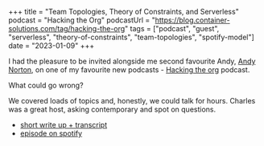 +++
title =  "Team Topologies, Theory of Constraints, and Serverless"
podcast = "Hacking the Org"
podcastUrl = "https://blog.container-solutions.com/tag/hacking-the-org"
tags = ["podcast", "guest", "serverless", "theory-of-constraints", "team-topologies", "spotify-model"]
date = "2023-01-09"
+++


I had the pleasure to be invited alongside me second favourite Andy, [Andy Norton](https://twitter.com/andyjnorton), on one of my favourite new podcasts - [Hacking the org](https://blog.container-solutions.com/tag/hacking-the-org) podcast.

What could go wrong?

We covered loads of topics and, honestly, we could talk for hours. Charles was a great host, asking contemporary and spot on questions.

- [short write up + transcript](https://blog.container-solutions.com/cinch-on-team-topologies-theory-of-constraints-and-serverless)
- [episode on spotify](https://open.spotify.com/episode/53DAmacS98yE4PC4IghxsL?si=33909ae6476d4159)
